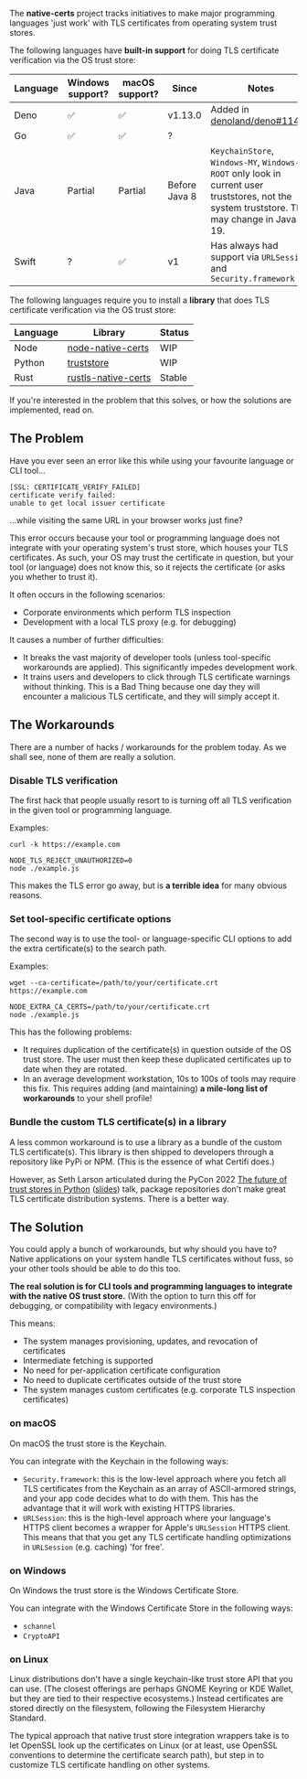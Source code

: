 The **native-certs** project tracks initiatives to make major programming languages 'just work' with TLS certificates from operating system trust stores.

The following languages have **built-in support** for doing TLS certificate verification via the OS trust store:

| Language | Windows support?   | macOS support?     | Since    | Notes                                                                       |
|----------|--------------------|--------------------|----------|-----------------------------------------------------------------------------|
| Deno     | :white_check_mark: | :white_check_mark: | v1.13.0  | Added in [denoland/deno#11491](https://github.com/denoland/deno/pull/11491) |
| Go       | :white_check_mark: | :white_check_mark: |?       | |
| Java     | Partial            | Partial            | Before Java 8 | `KeychainStore`, `Windows-MY`, `Windows-ROOT` only look in current user truststores, not the system truststore. This may change in Java 19. |
| Swift    | ?                  | :white_check_mark: | v1       | Has always had support via `URLSession` and `Security.framework`            |

The following languages require you to install a **library** that does TLS certificate verification via the OS trust store:

| Language | Library                                                              | Status |
|----------|----------------------------------------------------------------------|--------|
| Node     | [node-native-certs](https://github.com/bnoordhuis/node-native-certs) | WIP    |
| Python   | [truststore](https://github.com/sethmlarson/truststore)              | WIP    |
| Rust     | [rustls-native-certs](https://github.com/rustls/rustls-native-certs) | Stable |


If you're interested in the problem that this solves, or how the solutions are implemented, read on.

## The Problem

Have you ever seen an error like this while using your favourite language or CLI tool...

```
[SSL: CERTIFICATE_VERIFY_FAILED]
certificate verify failed:
unable to get local issuer certificate
```

...while visiting the same URL in your browser works just fine?

This error occurs because your tool or programming language does not integrate with your operating system's trust store, which houses your TLS certificates. As such, your OS may trust the certificate in question, but your tool (or language) does not know this, so it rejects the certificate (or asks you whether to trust it).

It often occurs in the following scenarios:

- Corporate environments which perform TLS inspection
- Development with a local TLS proxy (e.g. for debugging)

It causes a number of further difficulties:

- It breaks the vast majority of developer tools (unless tool-specific workarounds are applied). This significantly impedes development work.
- It trains users and developers to click through TLS certificate warnings without thinking. This is a Bad Thing because one day they will encounter a malicious TLS certificate, and they will simply accept it.

## The Workarounds

There are a number of hacks / workarounds for the problem today. As we shall see, none of them are really a solution.

### Disable TLS verification

The first hack that people usually resort to is turning off all TLS verification in the given tool or programming language.

Examples:

```shell
curl -k https://example.com
```

```shell
NODE_TLS_REJECT_UNAUTHORIZED=0
node ./example.js
```

This makes the TLS error go away, but is **a terrible idea** for many obvious reasons.

### Set tool-specific certificate options

The second way is to use the tool- or language-specific CLI options to add the extra certificate(s) to the search path.

Examples:

```shell
wget --ca-certificate=/path/to/your/certificate.crt  https://example.com
```

```shell
NODE_EXTRA_CA_CERTS=/path/to/your/certificate.crt
node ./example.js
```

This has the following problems:

- It requires duplication of the certificate(s) in question outside of the OS trust store. The user must then keep these duplicated certificates up to date when they are rotated.
- In an average development workstation, 10s to 100s of tools may require this fix. This requires adding (and maintaining) **a mile-long list of workarounds** to your shell profile!

### Bundle the custom TLS certificate(s) in a library

A less common workaround is to use a library as a bundle of the custom TLS certificate(s). This library is then shipped to developers through a repository like PyPi or NPM. (This is the essence of what Certifi does.)

However, as Seth Larson articulated during the PyCon 2022 [The future of trust stores in Python](https://youtu.be/1IiL31tUEVk?t=698) ([slides](https://speakerdeck.com/sethmlarson/the-future-of-trust-stores-in-python)) talk, package repositories don't make great TLS certificate distribution systems. There is a better way.

## The Solution

You could apply a bunch of workarounds, but why should you have to? Native applications on your system handle TLS certificates without fuss, so your other tools should be able to do this too.

**The real solution is for CLI tools and programming languages to integrate with the native OS trust store.**  (With the option to turn this off for debugging, or compatibility with legacy environments.)

This means:

- The system manages provisioning, updates, and revocation of certificates
- Intermediate fetching is supported
- No need for per-application certificate configuration
- No need to duplicate certificates outside of the trust store
- The system manages custom certificates (e.g. corporate TLS inspection certificates)

### on macOS

On macOS the trust store is the Keychain.

You can integrate with the Keychain in the following ways:

- `Security.framework`: this is the low-level approach where you fetch all TLS certificates from the Keychain as an array of ASCII-armored strings, and your app code decides what to do with them. This has the advantage that it will work with existing HTTPS libraries.
- `URLSession`: this is the high-level approach where your language's HTTPS client becomes a wrapper for Apple's `URLSession` HTTPS client. This means that that you get any TLS certificate handling optimizations in `URLSession` (e.g. caching) 'for free'.

### on Windows

On Windows the trust store is the Windows Certificate Store.

You can integrate with the Windows Certificate Store in the following ways:

- `schannel`
- `CryptoAPI`

### on Linux

Linux distributions don't have a single keychain-like trust store API that you can use. (The closest offerings are perhaps GNOME Keyring or KDE Wallet, but they are tied to their respective ecosystems.) Instead certificates are stored directly on the filesystem, following the Filesystem Hierarchy Standard.

The typical approach that native trust store integration wrappers take is to let OpenSSL look up the certificates on Linux (or at least, use OpenSSL conventions to determine the certificate search path), but step in to customize TLS certificate handling on other systems.
